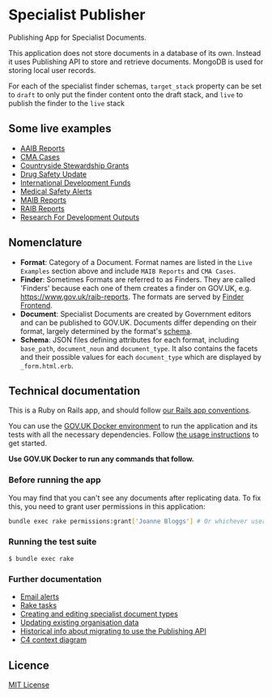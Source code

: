 # Specialist Publisher

Publishing App for Specialist Documents.

This application does not store documents in a database of its own. Instead it uses Publishing API to store and retrieve documents. MongoDB is used for storing local user records.

For each of the specialist finder schemas, `target_stack` property can be set to `draft` to only put the finder content onto the draft stack, and `live` to publish the finder to the `live` stack

## Some live examples

- [AAIB Reports](https://www.gov.uk/aaib-reports)
- [CMA Cases](https://www.gov.uk/cma-cases)
- [Countryside Stewardship Grants](https://www.gov.uk/countryside-stewardship-grants)
- [Drug Safety Update](https://www.gov.uk/drug-safety-update)
- [International Development Funds](https://www.gov.uk/international-development-funding)
- [Medical Safety Alerts](https://www.gov.uk/drug-device-alerts)
- [MAIB Reports](https://www.gov.uk/maib-reports)
- [RAIB Reports](https://www.gov.uk/raib-reports)
- [Research For Development Outputs](https://www.gov.uk/research-for-development-outputs)

## Nomenclature

- **Format**: Category of a Document. Format names are listed in the `Live Examples` section above and include `MAIB Reports` and `CMA Cases`.
- **Finder**:  Sometimes Formats are referred to as Finders. They are called 'Finders' because each one of them creates a finder on GOV.UK, e.g. https://www.gov.uk/raib-reports. The formats are served by [Finder Frontend](https://github.com/alphagov/finder-frontend).
- **Document**: Specialist Documents are created by Government editors and can be published to GOV.UK. Documents differ depending on their format, largely determined by the format's [schema](https://github.com/alphagov/specialist-publisher/blob/6f8eee9ef0bd3a4a72638f5e8301225e692145a3/lib/documents/schemas/aaib_reports.json).
- **Schema**: JSON files defining attributes for each format, including `base_path`, `document_noun` and `document_type`. It also contains the facets and their possible values for each `document_type` which are displayed by `_form.html.erb`.

## Technical documentation

This is a Ruby on Rails app, and should follow [our Rails app conventions](https://docs.publishing.service.gov.uk/manual/conventions-for-rails-applications.html).

You can use the [GOV.UK Docker environment](https://github.com/alphagov/govuk-docker) to run the application and its tests with all the necessary dependencies. Follow [the usage instructions](https://github.com/alphagov/govuk-docker#usage) to get started.

**Use GOV.UK Docker to run any commands that follow.**

### Before running the app

You may find that you can't see any documents after replicating data. To fix
this, you need to grant user permissions in this application:

```bash
bundle exec rake permissions:grant['Joanne Bloggs'] # Or whichever user you're logged in as.
```

### Running the test suite

```
$ bundle exec rake
```

### Further documentation

- [Email alerts](/docs/email-alerts.md)
- [Rake tasks](/docs/tasks.md)
- [Creating and editing specialist document types](/docs/creating-editing-and-removing-specialist-document-types-and-finders.md)
- [Updating existing organisation data](/docs/updating-existing-organisation-data.md)
- [Historical info about migrating to use the Publishing API](/docs/phase-2-migration/README.md)
- [C4 context diagram](docs/diagrams/c4-context.mmd)

## Licence

[MIT License](LICENCE)


